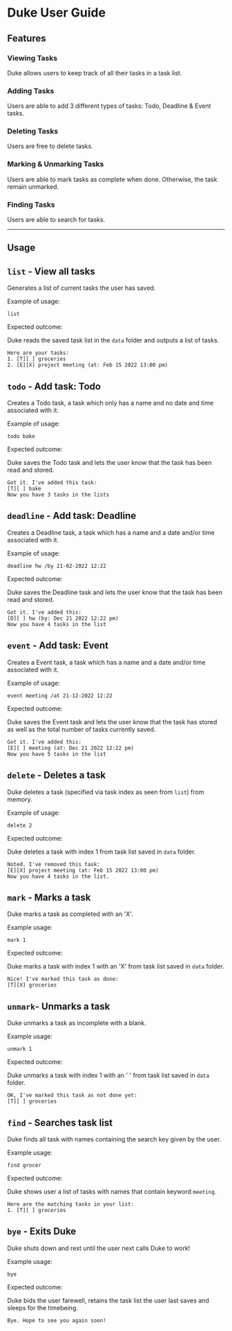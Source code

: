 # Duke User Guide

## Features

### Viewing Tasks
Duke allows users to keep track of all their tasks in a task list.

### Adding Tasks
Users are able to add 3 different types of tasks: Todo, Deadline & Event tasks.

### Deleting Tasks
Users are free to delete tasks.

### Marking & Unmarking Tasks
Users are able to mark tasks as complete when done. Otherwise, the task remain unmarked.

### Finding Tasks
Users are able to search for tasks.



---

## Usage

## `list` - View all tasks

Generates a list of current tasks the user has saved.

Example of usage:

`list`

Expected outcome:

Duke reads the saved task list in the `data` folder and outputs a list of tasks.

```
Here are your tasks:
1. [T][ ] groceries
2. [E][X] project meeting (at: Feb 15 2022 13:00 pm)
```


## `todo` - Add task: Todo

Creates a Todo task, a task which only has a name and no date and time associated with it.

Example of usage:

`todo bake`

Expected outcome:

Duke saves the Todo task and lets the user know that the task has been read and stored.

```
Got it. I've added this task:
[T][ ] bake
Now you have 3 tasks in the lists
```


## `deadline` - Add task: Deadline

Creates a Deadline task, a task which has a name and a date and/or time associated with it.

Example of usage:

`deadline hw /by 21-02-2022 12:22`

Expected outcome:

Duke saves the Deadline task and lets the user know that the task has been read and stored.

```
Got it. I've added this:
[D][ ] hw (by: Dec 21 2022 12:22 pm)
Now you have 4 tasks in the list
```


## `event` - Add task: Event

Creates a Event task, a task which has a name and a date and/or time associated with it.

Example of usage:

`event meeting /at 21-12-2022 12:22`

Expected outcome:

Duke saves the Event task and lets the user know that the task has stored as well as the total number of tasks currently saved.

```
Got it. I've added this:
[E][ ] meeting (at: Dec 21 2022 12:22 pm)
Now you have 5 tasks in the list
```


## `delete` - Deletes a task

Duke deletes a task (specified via task index as seen from `list`) from memory.

Example of usage:

`delete 2`

Expected outcome:

Duke deletes a task with index 1 from task list saved in `data` folder.

```
Noted. I've removed this task:
[E][X] project meeting (at: Feb 15 2022 13:00 pm)
Now you have 4 tasks in the list.
```


## `mark` - Marks a task

Duke marks a task as completed with an 'X'.

Example usage:

`mark 1`

Expected outcome:

Duke marks a task with index 1 with an 'X' from task list saved in `data` folder.

```
Nice! I've marked this task as done:
[T][X] groceries
```


## `unmark`- Unmarks a task

Duke unmarks a task as incomplete with a blank.

Example usage:

`unmark 1`

Expected outcome:

Duke unmarks a task with index 1 with an ' ' from task list saved in `data` folder.

```
OK, I've marked this task as not done yet:
[T][ ] groceries
```


## `find` - Searches task list

Duke finds all task with names containing the search key given by the user.

Example usage:

`find grocer`

Expected outcome:

Duke shows user a list of tasks with names that contain keyword `meeting`.

```
Here are the matching tasks in your list:
1. [T][ ] groceries
```


## `bye` - Exits Duke

Duke shuts down and rest until the user next calls Duke to work!

Example usage:

`bye`

Expected outcome:

Duke bids the user farewell, retains the task list the user last saves and sleeps for the timebeing.

```
Bye. Hope to see you again soon!
```

